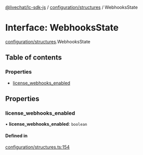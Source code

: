 [@livechat/lc-sdk-js](../README.md) / [configuration/structures](../modules/configuration_structures.md) / WebhooksState

# Interface: WebhooksState

[configuration/structures](../modules/configuration_structures.md).WebhooksState

## Table of contents

### Properties

- [license\_webhooks\_enabled](configuration_structures.WebhooksState.md#license_webhooks_enabled)

## Properties

### license\_webhooks\_enabled

• **license\_webhooks\_enabled**: `boolean`

#### Defined in

[configuration/structures.ts:154](https://github.com/livechat/lc-sdk-js/blob/951da85/src/configuration/structures.ts#L154)
